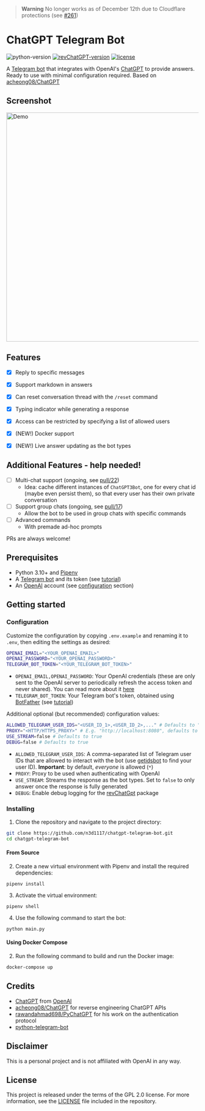 > **Warning**
> No longer works as of December 12th due to Cloudflare protections (see [#261](https://github.com/acheong08/ChatGPT/issues/261))

# ChatGPT Telegram Bot
![python-version](https://img.shields.io/badge/python-3.10-blue.svg)
[![revChatGPT-version](https://img.shields.io/badge/revChatGPT-0.0.38.8-green.svg)](https://github.com/acheong08/ChatGPT)
[![license](https://img.shields.io/badge/License-GPL%202.0-brightgreen.svg)](LICENSE)

A [Telegram bot](https://core.telegram.org/bots/api) that integrates with OpenAI's [ChatGPT](https://openai.com/blog/chatgpt/) to provide answers. Ready to use with minimal configuration required. Based on [acheong08/ChatGPT](https://github.com/acheong08/ChatGPT)

## Screenshot
<img width="600" alt="Demo" src="https://user-images.githubusercontent.com/11541888/205654171-80359706-d2ef-4fac-8300-62fe448bfb55.png">

## Features
- [x] Reply to specific messages
- [x] Support markdown in answers
- [x] Can reset conversation thread with the `/reset` command
- [x] Typing indicator while generating a response
- [x] Access can be restricted by specifying a list of allowed users
- [x] (NEW!) Docker support
- [x] (NEW!) Live answer updating as the bot types


## Additional Features - help needed!
- [ ] Multi-chat support (ongoing, see [pull/22](https://github.com/n3d1117/chatgpt-telegram-bot/pull/22))
  - Idea: cache different instances of `ChatGPT3Bot`, one for every chat id (maybe even persist them), so that every user has their own private conversation
- [ ] Support group chats (ongoing, see [pull/17](https://github.com/n3d1117/chatgpt-telegram-bot/pull/17))
  - Allow the bot to be used in group chats with specific commands
- [ ] Advanced commands
  - With premade ad-hoc prompts

PRs are always welcome!

## Prerequisites
- Python 3.10+ and [Pipenv](https://pipenv.readthedocs.io/en/latest/)
- A [Telegram bot](https://core.telegram.org/bots#6-botfather) and its token (see [tutorial](https://core.telegram.org/bots/tutorial#obtain-your-bot-token))
- An [OpenAI](https://openai.com) account (see [configuration](#configuration) section)

## Getting started

### Configuration
Customize the configuration by copying `.env.example` and renaming it to `.env`, then editing the settings as desired:
```bash
OPENAI_EMAIL="<YOUR_OPENAI_EMAIL>"
OPENAI_PASSWORD="<YOUR_OPENAI_PASSWORD>"
TELEGRAM_BOT_TOKEN="<YOUR_TELEGRAM_BOT_TOKEN>"
```
* `OPENAI_EMAIL,OPENAI_PASSWORD`: Your OpenAI credentials (these are only sent to the OpenAI server to periodically refresh the access token and never shared). You can read more about it [here](https://github.com/acheong08/ChatGPT)
* `TELEGRAM_BOT_TOKEN`: Your Telegram bot's token, obtained using [BotFather](http://t.me/botfather) (see [tutorial](https://core.telegram.org/bots/tutorial#obtain-your-bot-token))

Additional optional (but recommended) configuration values:
```bash
ALLOWED_TELEGRAM_USER_IDS="<USER_ID_1>,<USER_ID_2>,..." # Defaults to "*"
PROXY="<HTTP/HTTPS_PROXY>" # E.g. "http://localhost:8080", defaults to none
USE_STREAM=false # Defaults to true
DEBUG=false # Defaults to true
```
* `ALLOWED_TELEGRAM_USER_IDS`: A comma-separated list of Telegram user IDs that are allowed to interact with the bot (use [getidsbot](https://t.me/getidsbot) to find your user ID). **Important**: by default, *everyone* is allowed (`*`)
* `PROXY`: Proxy to be used when authenticating with OpenAI
* `USE_STREAM`: Streams the response as the bot types. Set to `false` to only answer once the response is fully generated
* `DEBUG`: Enable debug logging for the [revChatGpt](https://github.com/acheong08/ChatGPT) package

### Installing
1. Clone the repository and navigate to the project directory:

```bash
git clone https://github.com/n3d1117/chatgpt-telegram-bot.git
cd chatgpt-telegram-bot
```

#### From Source
2. Create a new virtual environment with Pipenv and install the required dependencies:
```
pipenv install
```

3. Activate the virtual environment:
```
pipenv shell
```

4. Use the following command to start the bot:
```
python main.py
```

#### Using Docker Compose

2. Run the following command to build and run the Docker image:
```bash
docker-compose up
```

## Credits
- [ChatGPT](https://chat.openai.com/chat) from [OpenAI](https://openai.com)
- [acheong08/ChatGPT](https://github.com/acheong08/ChatGPT) for reverse engineering ChatGPT APIs
- [rawandahmad698/PyChatGPT](https://github.com/rawandahmad698/PyChatGPT) for his work on the authentication protocol
- [python-telegram-bot](https://python-telegram-bot.org)

## Disclaimer
This is a personal project and is not affiliated with OpenAI in any way.

## License
This project is released under the terms of the GPL 2.0 license. For more information, see the [LICENSE](LICENSE) file included in the repository.
